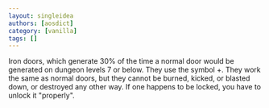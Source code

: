 ```yaml
---
layout: singleidea
authors: [aosdict]
category: [vanilla]
tags: []
---
```

Iron doors, which generate 30% of the time a normal door would be generated on dungeon levels 7 or below. They use the symbol <span class="nhsym clr-cyan">+</span>. They work the same as normal doors, but they cannot be burned, kicked, or blasted down, or destroyed any other way. If one happens to be locked, you have to unlock it "properly".
